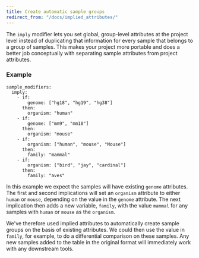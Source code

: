 ```yaml
---
title: Create automatic sample groups
redirect_from: "/docs/implied_attributes/"
---
```


The `imply` modifier lets you set global, group-level attributes at the project level instead of duplicating that information for every sample that belongs to a group of samples. This makes your project more portable and does a better job conceptually with separating sample attributes from project attributes.

### Example

```
sample_modifiers:
  imply:
    - if:
        genome: ["hg18", "hg19", "hg38"]
      then:
        organism: "human"
    - if:
        genome: ["mm9", "mm10"]
      then:
        organism: "mouse"  
    - if:
        organism: ["human", "mouse", "Mouse"]
      then:
        family: "mammal"
    - if:
        organism: ["bird", "jay", "cardinal"]
      then:
        family: "aves"
```

In this example we expect the samples will have existing `genome` attributes. The first and second implications will set an `organism` attribute to either `human` or `mouse`, depending on the value in the `genome` attribute. The next implication then adds a new variable, `family`, with the value `mammal` for any samples with `human` or `mouse` as the `organism`.

We've therefore used implied attributes to automatically create sample groups on the basis of existing attributes. We could then use the value in `family`, for example, to do a differential comparison on these samples. Any new samples added to the table in the original format will immediately work with any downstream tools.



